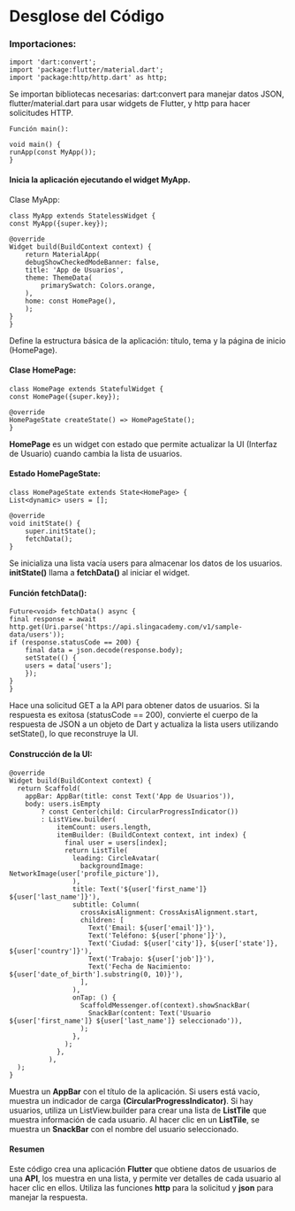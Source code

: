 # Desglose del Código

### Importaciones:

    import 'dart:convert';
    import 'package:flutter/material.dart';
    import 'package:http/http.dart' as http;

Se importan bibliotecas necesarias: dart:convert para manejar datos JSON, flutter/material.dart para usar widgets de Flutter, y http para hacer solicitudes HTTP.

    Función main():

    void main() {
    runApp(const MyApp());
    }

#### Inicia la aplicación ejecutando el widget MyApp.
Clase MyApp:

    class MyApp extends StatelessWidget {
    const MyApp({super.key});

    @override
    Widget build(BuildContext context) {
        return MaterialApp(
        debugShowCheckedModeBanner: false,
        title: 'App de Usuarios',
        theme: ThemeData(
            primarySwatch: Colors.orange,
        ),
        home: const HomePage(),
        );
    }
    }

Define la estructura básica de la aplicación: título, tema y la página de inicio (HomePage).

#### Clase HomePage:

    class HomePage extends StatefulWidget {
    const HomePage({super.key});

    @override
    HomePageState createState() => HomePageState();
    }

**HomePage** es un widget con estado que permite actualizar la UI (Interfaz de Usuario) cuando cambia la lista de usuarios.

#### Estado HomePageState:

    class HomePageState extends State<HomePage> {
    List<dynamic> users = [];

    @override
    void initState() {
        super.initState();
        fetchData();
    }

Se inicializa una lista vacía users para almacenar los datos de los usuarios.
**initState()** llama a **fetchData()** al iniciar el widget.

#### Función fetchData():

    Future<void> fetchData() async {
    final response = await http.get(Uri.parse('https://api.slingacademy.com/v1/sample-data/users'));
    if (response.statusCode == 200) {
        final data = json.decode(response.body);
        setState(() {
        users = data['users'];
        });
    }
    }

Hace una solicitud GET a la API para obtener datos de usuarios.
Si la respuesta es exitosa (statusCode == 200), convierte el cuerpo de la respuesta de JSON a un objeto de Dart y actualiza la lista users utilizando setState(), lo que reconstruye la UI.

#### Construcción de la UI:

    @override
    Widget build(BuildContext context) {
      return Scaffold(
        appBar: AppBar(title: const Text('App de Usuarios')),
        body: users.isEmpty
            ? const Center(child: CircularProgressIndicator())
            : ListView.builder(
                itemCount: users.length,
                itemBuilder: (BuildContext context, int index) {
                  final user = users[index];
                  return ListTile(
                    leading: CircleAvatar(
                      backgroundImage: NetworkImage(user['profile_picture']),
                    ),
                    title: Text('${user['first_name']} ${user['last_name']}'),
                    subtitle: Column(
                      crossAxisAlignment: CrossAxisAlignment.start,
                      children: [
                        Text('Email: ${user['email']}'),
                        Text('Teléfono: ${user['phone']}'),
                        Text('Ciudad: ${user['city']}, ${user['state']}, ${user['country']}'),
                        Text('Trabajo: ${user['job']}'),
                        Text('Fecha de Nacimiento: ${user['date_of_birth'].substring(0, 10)}'),
                      ],
                    ),
                    onTap: () {
                      ScaffoldMessenger.of(context).showSnackBar(
                        SnackBar(content: Text('Usuario ${user['first_name']} ${user['last_name']} seleccionado')),
                      );
                    },
                  );
                },
              ),
      );
    }

Muestra un **AppBar** con el título de la aplicación.
Si users está vacío, muestra un indicador de carga **(CircularProgressIndicator)**.
Si hay usuarios, utiliza un ListView.builder para crear una lista de **ListTile** que muestra información de cada usuario.
Al hacer clic en un **ListTile**, se muestra un **SnackBar** con el nombre del usuario seleccionado.

#### Resumen

Este código crea una aplicación **Flutter** que obtiene datos de usuarios de una **API**, los muestra en una lista, y permite ver detalles de cada usuario al hacer clic en ellos. Utiliza las funciones **http** para la solicitud y **json** para manejar la respuesta.